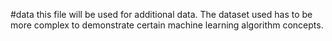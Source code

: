 #data
this file will be used for additional data.
The dataset used has to be more complex to demonstrate certain machine learning algorithm concepts.